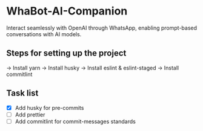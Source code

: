 # WhaBot-AI-Companion

Interact seamlessly with OpenAI through WhatsApp, enabling prompt-based conversations with AI models.


## Steps for setting up the project

-> Install yarn
-> Install husky
-> Install eslint & eslint-staged
-> Install commitlint

## Task list

- [X] Add husky for pre-commits
- [ ] Add prettier
- [ ] Add commitlint for commit-messages standards
